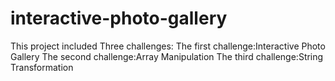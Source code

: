 # interactive-photo-gallery
This project included Three challenges:
The first challenge:Interactive Photo Gallery
The second challenge:Array Manipulation
The third challenge:String Transformation